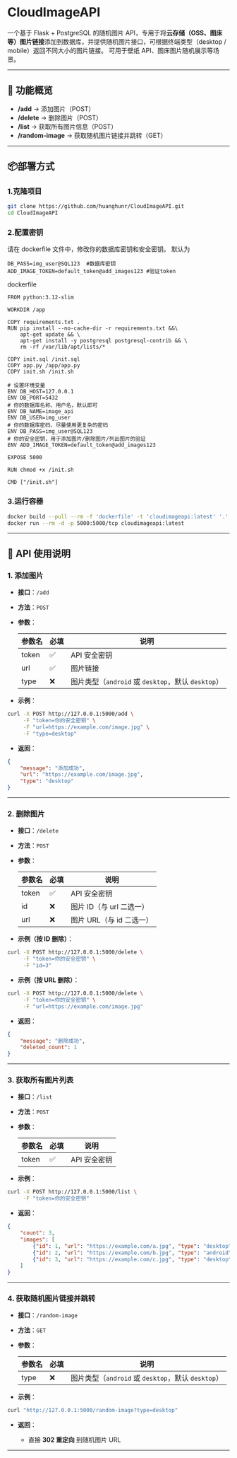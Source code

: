 
# CloudImageAPI

一个基于 Flask + PostgreSQL 的随机图片 API，专用于将**云存储（OSS、图床等）图片链接**添加到数据库，并提供随机图片接口，可根据终端类型（desktop / mobile）返回不同大小的图片链接。
可用于壁纸 API、图床图片随机展示等场景。

---

## 🚀 功能概览

* **/add** → 添加图片（POST）
* **/delete** → 删除图片（POST）
* **/list** → 获取所有图片信息（POST）
* **/random-image** → 获取随机图片链接并跳转（GET）

---

## 📦部署方式

### 1.克隆项目
```bash
git clone https://github.com/huanghunr/CloudImageAPI.git
cd CloudImageAPI
```
### 2.配置密钥
请在 dockerfile 文件中，修改你的数据库密钥和安全密钥。
默认为
```
DB_PASS=img_user@SQL123  #数据库密钥
ADD_IMAGE_TOKEN=default_token@add_images123 #验证token
```
dockerfile
```
FROM python:3.12-slim

WORKDIR /app

COPY requirements.txt .
RUN pip install --no-cache-dir -r requirements.txt &&\
    apt-get update && \
    apt-get install -y postgresql postgresql-contrib && \
    rm -rf /var/lib/apt/lists/*

COPY init.sql /init.sql
COPY app.py /app/app.py
COPY init.sh /init.sh

# 设置环境变量
ENV DB_HOST=127.0.0.1
ENV DB_PORT=5432
# 你的数据库名称、用户名，默认即可
ENV DB_NAME=image_api
ENV DB_USER=img_user
# 你的数据库密码，尽量使用更复杂的密码
ENV DB_PASS=img_user@SQL123
# 你的安全密钥，用于添加图片/删除图片/列出图片的验证
ENV ADD_IMAGE_TOKEN=default_token@add_images123

EXPOSE 5000

RUN chmod +x /init.sh

CMD ["/init.sh"]

```
### 3.运行容器
```bash
docker build --pull --rm -f 'dockerfile' -t 'cloudimageapi:latest' '.' 
docker run --rm -d -p 5000:5000/tcp cloudimageapi:latest 
```
---

## 📌 API 使用说明

### 1. 添加图片

* **接口**：`/add`

* **方法**：`POST`

* **参数**：

  | 参数名   | 必填 | 说明                                       |
  | ----- | -- | ---------------------------------------- |
  | token | ✅  | API 安全密钥                                 |
  | url   | ✅  | 图片链接                                     |
  | type  | ❌  | 图片类型（`android` 或 `desktop`，默认 `desktop`） |

* **示例**：

```bash
curl -X POST http://127.0.0.1:5000/add \
     -F "token=你的安全密钥" \
     -F "url=https://example.com/image.jpg" \
     -F "type=desktop"
```

* **返回**：

```json
{
    "message": "添加成功",
    "url": "https://example.com/image.jpg",
    "type": "desktop"
}
```

---

### 2. 删除图片

* **接口**：`/delete`

* **方法**：`POST`

* **参数**：

  | 参数名   | 必填 | 说明               |
  | ----- | -- | ---------------- |
  | token | ✅  | API 安全密钥         |
  | id    | ❌  | 图片 ID（与 url 二选一） |
  | url   | ❌  | 图片 URL（与 id 二选一） |

* **示例（按 ID 删除）**：

```bash
curl -X POST http://127.0.0.1:5000/delete \
     -F "token=你的安全密钥" \
     -F "id=3"
```

* **示例（按 URL 删除）**：

```bash
curl -X POST http://127.0.0.1:5000/delete \
     -F "token=你的安全密钥" \
     -F "url=https://example.com/image.jpg"
```

* **返回**：

```json
{
    "message": "删除成功",
    "deleted_count": 1
}
```

---

### 3. 获取所有图片列表

* **接口**：`/list`

* **方法**：`POST`

* **参数**：

  | 参数名   | 必填 | 说明       |
  | ----- | -- | -------- |
  | token | ✅  | API 安全密钥 |

* **示例**：

```bash
curl -X POST http://127.0.0.1:5000/list \
     -F "token=你的安全密钥"
```

* **返回**：

```json
{
    "count": 3,
    "images": [
        {"id": 1, "url": "https://example.com/a.jpg", "type": "desktop"},
        {"id": 2, "url": "https://example.com/b.jpg", "type": "android"},
        {"id": 3, "url": "https://example.com/c.jpg", "type": "desktop"}
    ]
}
```

---

### 4. 获取随机图片链接并跳转

* **接口**：`/random-image`

* **方法**：`GET`

* **参数**：

  | 参数名  | 必填 | 说明                                       |
  | ---- | -- | ---------------------------------------- |
  | type | ❌  | 图片类型（`android` 或 `desktop`，默认 `desktop`） |

* **示例**：

```bash
curl "http://127.0.0.1:5000/random-image?type=desktop"
```

* **返回**：

  * 直接 **302 重定向** 到随机图片 URL

---
